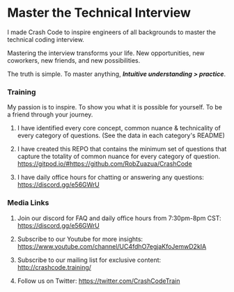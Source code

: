 # Master the Technical Interview

I made Crash Code to inspire engineers of all backgrounds to master the technical coding interview.

Mastering the interview transforms your life. New opportunities, new coworkers, new friends, and new possibilities.

The truth is simple. To master anything, ***Intuitive understanding > practice***.

### Training 

My passion is to inspire. To show you what it is possible for yourself. To be a friend through your journey. 

1. I have identified every core concept, common nuance & technicality of every category of questions. (See the data in each category's README)

2. I have created this REPO that contains the minimum set of questions that capture the totality of common nuance for every category of question. https://gitpod.io/#https://github.com/RobZuazua/CrashCode

3. I have daily office hours for chatting or answering any questions: https://discord.gg/e56GWrU

### Media Links

1. Join our discord for FAQ and daily office hours from 7:30pm-8pm CST: https://discord.gg/e56GWrU

2. Subscribe to our Youtube for more insights: https://www.youtube.com/channel/UC4fdhO7egjaKfoJemwD2kIA

3. Subscribe to our mailing list for exclusive content: http://crashcode.training/

4. Follow us on Twitter: https://twitter.com/CrashCodeTrain
